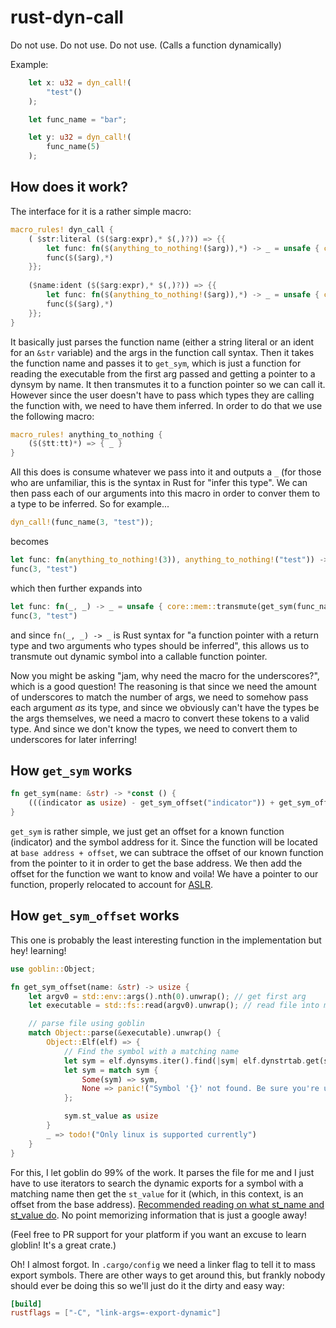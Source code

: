 # rust-dyn-call
Do not use. Do not use. Do not use. (Calls a function dynamically)

Example:
```rust
    let x: u32 = dyn_call!(
        "test"()
    );

    let func_name = "bar";

    let y: u32 = dyn_call!(
        func_name(5)
    );

```

## How does it work?

The interface for it is a rather simple macro:

```rust
macro_rules! dyn_call {
    ( $str:literal ($($arg:expr),* $(,)?)) => {{
        let func: fn($(anything_to_nothing!($arg)),*) -> _ = unsafe { core::mem::transmute(get_sym($str)) };
        func($($arg),*)
    }};
    
    ($name:ident ($($arg:expr),* $(,)?)) => {{
        let func: fn($(anything_to_nothing!($arg)),*) -> _ = unsafe { core::mem::transmute(get_sym($name)) };
        func($($arg),*)
    }};
}
```
It basically just parses the function name (either a string literal or an ident for an `&str` variable) and the args in the function call syntax.
Then it takes the function name and passes it to `get_sym`, which is just a function for reading the executable from
the first arg passed and getting a pointer to a dynsym by name. It then transmutes it to a function pointer so we can call
it. However since the user doesn't have to pass which types they are calling the function with, we need to have them inferred.
In order to do that we use the following macro:

```rust
macro_rules! anything_to_nothing {
    ($($tt:tt)*) => { _ }
}
```

All this does is consume whatever we pass into it and outputs a `_` (for those who are unfamiliar, this is the syntax in
Rust for "infer this type". We can then pass each of our arguments into this macro in order to conver them to a type to
be inferred. So for example...

```rust
dyn_call!(func_name(3, "test"));
```

becomes

```rust
let func: fn(anything_to_nothing!(3)), anything_to_nothing!("test")) -> _ = unsafe { core::mem::transmute(get_sym(func_name)) };
func(3, "test")
```

which then further expands into

```rust
let func: fn(_, _) -> _ = unsafe { core::mem::transmute(get_sym(func_name)) };
func(3, "test")
```

and since `fn(_, _) -> _` is Rust syntax for "a function pointer with a return type and two arguments who types should
be inferred", this allows us to transmute out dynamic symbol into a callable function pointer.

Now you might be asking "jam, why need the macro for the underscores?", which is a good question! The reasoning is that
since we need the amount of underscores to match the number of args, we need to somehow pass each argument *as* its type,
and since we obviously can't have the types be the args themselves, we need a macro to convert these tokens to a valid type.
And since we don't know the types, we need to convert them to underscores for later inferring!

## How `get_sym` works

```rust
fn get_sym(name: &str) -> *const () {
    (((indicator as usize) - get_sym_offset("indicator")) + get_sym_offset(name)) as *const ()
}
```

`get_sym` is rather simple, we just get an offset for a known function (indicator) and the symbol address for it. Since the
function will be located at `base address + offset`, we can subtrace the offset of our known function from the pointer to
it in order to get the base address. We then add the offset for the function we want to know and voila! We have a pointer
to our function, properly relocated to account for [ASLR](https://en.wikipedia.org/wiki/Address_space_layout_randomization).

## How `get_sym_offset` works

This one is probably the least interesting function in the implementation but hey! learning!

```rust
use goblin::Object;

fn get_sym_offset(name: &str) -> usize {
    let argv0 = std::env::args().nth(0).unwrap(); // get first arg
    let executable = std::fs::read(argv0).unwrap(); // read file into memory

    // parse file using goblin
    match Object::parse(&executable).unwrap() {
        Object::Elf(elf) => {
            // Find the symbol with a matching name
            let sym = elf.dynsyms.iter().find(|sym| elf.dynstrtab.get(sym.st_name).unwrap().unwrap() == name);
            let sym = match sym {
                Some(sym) => sym,
                None => panic!("Symbol '{}' not found. Be sure you're using #[no_mangle].", name)
            };

            sym.st_value as usize
        }
        _ => todo!("Only linux is supported currently")
    }
}
```

For this, I let goblin do 99% of the work. It parses the file for me and I just have to use iterators to search the dynamic
exports for a symbol with a matching name then get the `st_value` for it (which, in this context, is an offset from the base address).
[Recommended reading on what st_name and st_value do](https://refspecs.linuxbase.org/elf/gabi4+/ch4.symtab.html).
No point memorizing information that is just a google away!

(Feel free to PR support for your platform if you want an excuse to learn globlin! It's a great crate.)

Oh! I almost forgot. In `.cargo/config` we need a linker flag to tell it to mass export symbols. There are other
ways to get around this, but frankly nobody should ever be doing this so we'll just do it the dirty and easy way:

```toml
[build]
rustflags = ["-C", "link-args=-export-dynamic"] 
```
